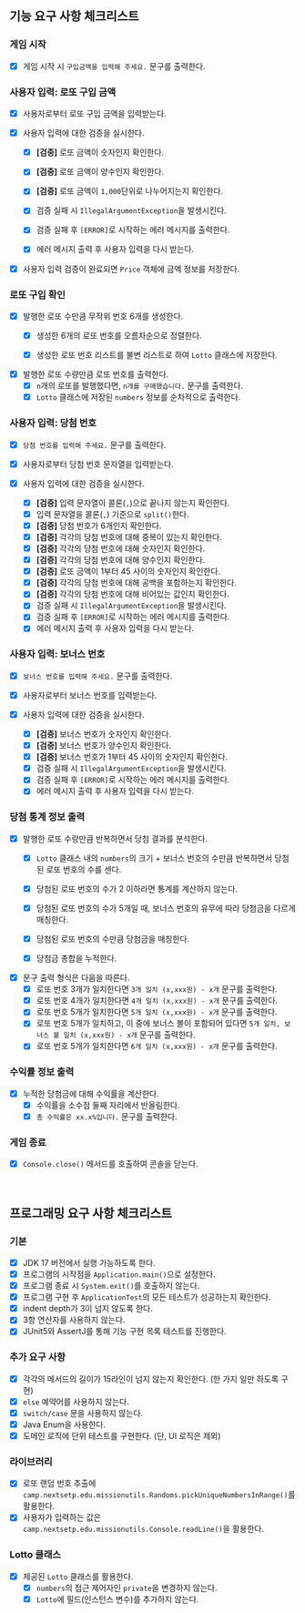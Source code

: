 ## 기능 요구 사항 체크리스트

### 게임 시작

- [X] 게임 시작 시 `구입금액을 입력해 주세요.` 문구를 출력한다.

### 사용자 입력: 로또 구입 금액

- [X] 사용자로부터 로또 구입 금액을 입력받는다.

- [X] 사용자 입력에 대한 검증을 실시한다.
    - [X] **[검증]** 로또 금액이 숫자인지 확인한다.
    - [X] **[검증]** 로또 금액이 양수인지 확인한다.
    - [X] **[검증]** 로또 금액이 `1,000`단위로 나누어지는지 확인한다.
    - [X] 검증 실패 시 `IllegalArgumentException`을 발생시킨다.
    - [X] 검증 실패 후 `[ERROR]`로 시작하는 에러 메시지를 출력한다.
    - [X] 에러 메시지 출력 후 사용자 입력을 다시 받는다.


- [X] 사용자 입력 검증이 완료되면 `Price` 객체에 금액 정보를 저장한다.

### 로또 구입 확인

- [X] 발행한 로또 수만큼 무작위 번호 6개를 생성한다.
    - [X] 생성한 6개의 로또 번호를 오름차순으로 정렬한다.
    - [X] 생성한 로또 번호 리스트를 불변 리스트로 하여 `Lotto` 클래스에 저장한다.


- [X] 발행한 로또 수량만큼 로또 번호를 출력한다.
    - [X] `n`개의 로또를 발행했다면, `n개를 구매했습니다.` 문구를 출력한다.
    - [X] `Lotto` 클래스에 저장된 `numbers` 정보를 순차적으로 출력한다.

### 사용자 입력: 당첨 번호

- [X] `당첨 번호를 입력해 주세요.` 문구를 출력한다.
- [X] 사용자로부터 당첨 번호 문자열을 입력받는다.


- [X] 사용자 입력에 대한 검증을 실시한다.
    - [X] **[검증]** 입력 문자열이 콜론(`,`)으로 끝나지 않는지 확인한다.
    - [X] 입력 문자열을 콜론(`,`) 기준으로 `split()`한다.
    - [X] **[검증]** 당첨 번호가 6개인지 확인한다.
    - [X] **[검증]** 각각의 당첨 번호에 대해 중복이 있는지 확인한다.
    - [X] **[검증]** 각각의 당첨 번호에 대해 숫자인지 확인한다.
    - [X] **[검증]** 각각의 당첨 번호에 대해 양수인지 확인한다.
    - [X] **[검증]** 로또 금액이 1부터 45 사이의 숫자인지 확인한다.
    - [X] **[검증]** 각각의 당첨 번호에 대해 공백을 포함하는지 확인한다.
    - [X] **[검증]** 각각의 당첨 번호에 대해 비어있는 값인지 확인한다.
    - [X] 검증 실패 시 `IllegalArgumentException`을 발생시킨다.
    - [X] 검증 실패 후 `[ERROR]`로 시작하는 에러 메시지를 출력한다.
    - [X] 에러 메시지 출력 후 사용자 입력을 다시 받는다.

### 사용자 입력: 보너스 번호

- [X] `보너스 번호를 입력해 주세요.` 문구를 출력한다.
- [X] 사용자로부터 보너스 번호를 입력받는다.


- [X] 사용자 입력에 대한 검증을 실시한다.
    - [X] **[검증]** 보너스 번호가 숫자인지 확인한다.
    - [X] **[검증]** 보너스 번호가 양수인지 확인한다.
    - [X] **[검증]** 보너스 번호가 1부터 45 사이의 숫자인지 확인한다.
    - [X] 검증 실패 시 `IllegalArgumentException`을 발생시킨다.
    - [X] 검증 실패 후 `[ERROR]`로 시작하는 에러 메시지를 출력한다.
    - [X] 에러 메시지 출력 후 사용자 입력을 다시 받는다.

### 당첨 통계 정보 출력

- [X] 발행한 로또 수량만큼 반복하면서 당첨 결과를 분석한다.
    - [X] `Lotto` 클래스 내의 `numbers`의 크기 + 보너스 번호의 수만큼 반복하면서 당첨된 로또 번호의 수를 센다.
    - [X] 당첨된 로또 번호의 수가 2 이하라면 통계를 계산하지 않는다.
    - [X] 당첨된 로또 번호의 수가 5개일 때, 보너스 번호의 유무에 따라 당첨금을 다르게 매칭한다.
    - [X] 당첨된 로또 번호의 수만큼 당첨금을 매칭한다.
    - [X] 당첨금 총합을 누적한다.


- [X] 문구 출력 형식은 다음을 따른다.
    - [X] 로또 번호 3개가 일치한다면 `3개 일치 (x,xxx원) - x개` 문구를 출력한다.
    - [X] 로또 번호 4개가 일치한다면 `4개 일치 (x,xxx원) - x개` 문구를 출력한다.
    - [X] 로또 번호 5개가 일치한다면 `5개 일치 (x,xxx원) - x개` 문구를 출력한다.
    - [X] 로또 번호 5개가 일치하고, 이 중에 보너스 볼이 포함되어 있다면 `5개 일치, 보너스 볼 일치 (x,xxx원) - x개` 문구를 출력한다.
    - [X] 로또 번호 5개가 일치한다면 `6개 일치 (x,xxx원) - x개` 문구를 출력한다.

### 수익률 정보 출력

- [X] 누적한 당첨금에 대해 수익률을 계산한다.
    - [X] 수익률을 소수점 둘째 자리에서 반올림한다.
    - [X] `총 수익률은 xx.x%입니다.` 문구를 출력한다.

### 게임 종료

- [X] `Console.close()` 메서드를 호출하여 콘솔을 닫는다.

<br>

## 프로그래밍 요구 사항 체크리스트

### 기본

- [X] JDK 17 버전에서 실행 가능하도록 한다.
- [X] 프로그램의 시작점을 `Application.main()`으로 설정한다.
- [X] 프로그램 종료 시 `System.exit()`를 호출하지 않는다.
- [X] 프로그램 구현 후 `ApplicationTest`의 모든 테스트가 성공하는지 확인한다.
- [X] indent depth가 3이 넘지 않도록 한다.
- [X] 3항 연산자를 사용하지 않는다.
- [X] JUnit5와 AssertJ를 통해 기능 구현 목록 테스트를 진행한다.

### 추가 요구 사항

- [X] 각각의 메서드의 길이가 15라인이 넘지 않는지 확인한다. (한 가지 일만 하도록 구현)
- [X] `else` 예약어를 사용하지 않는다.
- [X] `switch/case` 문을 사용하지 않는다.
- [X] Java Enum을 사용한다.
- [X] 도메인 로직에 단위 테스트를 구현한다. (단, UI 로직은 제외)

### 라이브러리

- [X] 로또 랜덤 번호 추출에 `camp.nextsetp.edu.missionutils.Randoms.pickUniqueNumbersInRange()`를 활용한다.
- [X] 사용자가 입력하는 값은 `camp.nextsetp.edu.missionutils.Console.readLine()`을 활용한다.

### Lotto 클래스

- [X] 제공된 `Lotto` 클래스를 활용한다.
    - [X] `numbers`의 접근 제어자인 `private`을 변경하지 않는다.
    - [X] `Lotto`에 필드(인스턴스 변수)를 추가하지 않는다.

